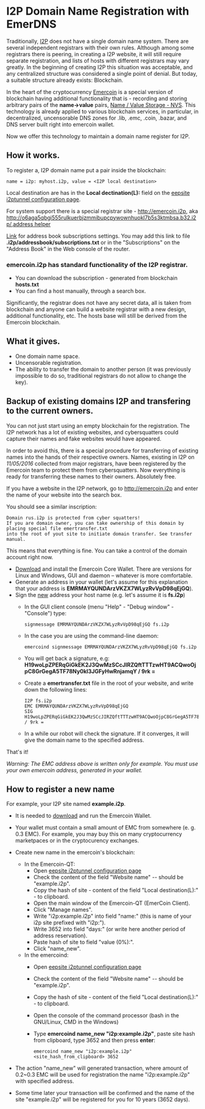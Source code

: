 # I2P Domain Name Registration with EmerDNS

Traditionally, <a target="_blank" rel="nofollow" href="https://en.wikipedia.org/wiki/I2P">I2P</a> does not have a single domain name system. There are
several independent registrars with their own rules. Although among some
registrars there is peering, in creating a I2P website, it will still
require separate registration, and lists of hosts with different
registrars may vary greatly. In the beginning of creating I2P this situation was acceptable, and any
centralized structure was considered a single point of denial. But today, a
suitable structure already exists: Blockchain.

In the heart of the cryptocurrency <a href="http://emercoin.com/en/">Emercoin</a> is a
special version of blockchain having additional functionality that is -
recording and storing arbitrary pairs of the **name-&gt;value** pairs, [Name /
Value Storage - NVS](/en/blockchain-services/emernvs.md). This technology is already applied to various blockchain services, in
particular, in decentralized, uncensorable DNS zones for .lib, .emc,
.coin, .bazar, and DNS server built right into emercoin wallet.

Now we offer this technology to maintain a domain name register for I2P.

How it works.
-------------

To register a, I2P domain name put a pair inside the blockchain:

    name = i2p: myhost.i2p, value = <I2P local destination>

Local destination are has in the **Local dectination(L):** field on the <a target="_blank" rel="nofollow" href="http://127.0.0.1:7657/i2ptunnel/edit.jsp?tunnel=3">eepsite i2ptunnel configuration page</a>.

For system support there is a special registrar site - <a target="_blank" rel="nofollow" href="http://emercoin.i2p">http://emercoin.i2p</a>, aka <a target="_blank" rel="nofollow" href="http://o6aga5qbgi555rulkuerbjzmmibupcpywownhuokl7b5s3ktmbsa.b32.i2p/">http://o6aga5qbgi555rulkuerbjzmmibupcpywownhuokl7b5s3ktmbsa.b32.i2p/</a>,<a target="_blank" rel="nofollow" href="http://o6aga5qbgi555rulkuerbjzmmibupcpywownhuokl7b5s3ktmbsa.b32.i2p/?i2paddresshelper=K8DkHBpCSfsylTOZtlZ2NI9lA0cqT97YF7CJ4Zvnwp-aXmSOmumcMonr7IvXatZkg63LCNnnYBf5cJ1-23Lb2uMD3eg8VckPVbOvhYVHJnQ-p1McGOywfDE0C~5RzVI8OA36YGtiXM2JFOic3Beh8~pWHIHF1bFHkwUnuY-sVNYghDijDloKbHgqhhZmgDTV-5D46zRuqXQoma2EoK-ZALitI3PxRuJCRB9bQLK2y7iETeqjulnKsBytNsGgrl7dOiK8GXcMA7HFxcgF7qNq-2fFhLmvP6DNxdQfToQ2RNKMLfxjl7Us7jWDpYJTcNADwbJX5pzusJHhiK7aVUi1TI8efdNkeP95A7QKpi1qcBJrfT3jDYKJSKuK6MNqzYk9HbRKLRmxTzMJpdhOJWMhIsASGkTJfJFwAgZ~XDGYoQtuvQqbVokeCcczuGpL7I~0G7zt401YXaOQ6XzUTy88PWsCdLBM~RJjkCHvYgG9Od-wiBLKDy7V7kYgR1vR96liBQAEAAcAAA==">аddress helper</a>

<a target="_blank" rel="nofollow" href="http://o6aga5qbgi555rulkuerbjzmmibupcpywownhuokl7b5s3ktmbsa.b32.i2p/hosts.txt">Link</a> for address book subscriptions settings. You may add this link to file **.i2p/addressbook/subscriptions.txt** or in the "Subscriptions" on the "Address Book" in the Web console of the router.

### emercoin.i2p has standard functionality of the I2P registrar.

-   You can download the subscription - generated from blockchain **hosts.txt**
-   You can find a host manually, through a search box.

Significantly, the registrar does not have any secret data, all is taken from blockchain and anyone can build a website registrar with a new design, additional functionality, etc. The hosts base will still be derived from the Emercoin blockchain.

What it gives.
--------------

-   One domain name space.
-   Uncensorable registration.
-   The ability to transfer the domain to another person (it was
    previously impossible to do so, traditional registrars do not allow
    to change the key).

Backup of existing domains I2P and transfering to the current owners.
---------------------------------------------------------------------

You can not just start using an empty blockchain for the registration.
The I2P network has a lot of existing websites, and cybersquatters could
capture their names and fake websites would have appeared.

In order to avoid this, there is a special procedure for transferring of
existing names into the hands of their respective owners. Names,
existing in I2P on *11/05/2016* collected from major registrars, have been
registered by the Emercoin team to protect them from cybersquatters. Now
everything is ready for transferring these names to their owners.
Absolutely free.

If you have a website in the I2P network, go to <a target="_blank" rel="nofollow" href="http://emercoin.i2p">http://emercoin.i2p</a> and enter the name of your website into the search box.

You should see a similar inscription:

```
Domain rus.i2p is protected from cyber squatters!
If you are domain owner, you can take ownership of this domain by placing special file emertransfer.txt
into the root of yout site to initiate domain transfer. See transfer manual.
```

This means that everything is fine. You can take a control of the domain
account right now.

-   <a target="_blank" rel="nofollow" href="https://sourceforge.net/projects/emercoin/files/">Download</a> and
    install the Emercoin Core Wallet. There are versions for Linux
    and Windows, GUI and daemon – whatever is more comfortable.
-   Generate an address in your wallet (let's assume for this explanation that your address
    is **EMRMAYQUNDArzVKZX7WLyzRvVpD98qEjGQ**).
-   Sign the <u>new</u> address your host name (e.g. let's assume it is **fs.i2p**)
    -   In the GUI client console (menu "Help" - "Debug window" -
        "Console") type:

            signmessage EMRMAYQUNDArzVKZX7WLyzRvVpD98qEjGQ fs.i2p

    -   In the case you are using the command-line daemon:

            emercoind signmessage EMRMAYQUNDArzVKZX7WLyzRvVpD98qEjGQ fs.i2p

    -   You will get back a signature, e.g: **H19woLpZPERqGiGkEK2J3QwMzSCcJIRZQftTTTzwHT9ACQwoOjpC8GrGegA5TF78Ny0kI3JGFyHwRnjamqY / 9rk =**
    
    -   Create a **emertransfer.txt** file in the root of your website, and write down the following lines:

            I2P fs.i2p
            EMC EMRMAYQUNDArzVKZX7WLyzRvVpD98qEjGQ
            SIG H19woLpZPERqGiGkEK2J3QwMzSCcJIRZQftTTTzwHT9ACQwoOjpC8GrGegA5TF78Ny0kI3JGFyHwRnjamqY / 9rk =

    -   In a while our robot will check the signature. If it converges, it will give the domain name to the specified address.

That's it!

*Warning: The EMC address above is written only for example. You must use your own emercoin address, generated in your wallet.*

How to register a new name
--------------------------

For example, your I2P site named **example.i2p**.

-   It is needed to
    <a target="_blank" rel="nofollow" href="https://sourceforge.net/projects/emercoin/files/">download</a> and run
    the Emercoin Wallet.
-   Your wallet must contain a small amount of EMC from somewhere (e. g. 0.3 EMC).
    For example, you may buy this on many cryptocurrency marketpaces or
    in the cryptocurency exchanges.
-   Create new name in the emercoin's blockchain:
    -   In the Emercoin-QT:
        -   Open <a target="_blank" rel="nofollow" href="http://127.0.0.1:7657/i2ptunnel/edit.jsp?tunnel=3">eepsite i2ptunnel configuration page</a>
        -   Check the content of the field "Website name" -- should
            be "example.i2p".
        -   Copy the hash of site - content of the field "Local
            destination(L):" - to clipboard.
        -   Open the main window of the Emercoin-QT (EmerCoin Client).
        -   Click "Manage names".
        -   Write "i2p:example.i2p" into field "name:" (this is name of
            your i2p site prefixed with "i2p:").
        -   Write 3652 into field "days:" (or write here another period
            of address reservation).
        -   Paste hash of site to field "value (0%):".
        -   Click "name\_new".
    -   In the emercoind:
        -   Open <a target="_blank" rel="nofollow" href="http://127.0.0.1:7657/i2ptunnel/edit.jsp?tunnel=3">eepsite i2ptunnel configuration page</a>
        -   Check the content of the field "Website name" -- should
            be "example.i2p".
        -   Copy the hash of site - content of the field "Local
            destination(L):" - to clipboard.
        -   Open the console of the command processor (bash in the
            GNU/Linux, CMD in the Windows)
        -   Type **emercoind name_new "i2p:example.i2p"**, paste site hash from clipboard, type 3652 and then press **enter**:

            ```text
            emercoind name_new "i2p:example.i2p" <site_hash_from_clipboard> 3652
            ```
            

-   The action "name\_new" will generated transaction, where amount of
    0.2~0.3 EMC will be used for registration the name
    "i2p:example.i2p" with specified address.
-   Some time later your transaction will be confirmed and the name of
    the site "example.i2p" will be registered for you for 10 years
    (3652 days).

